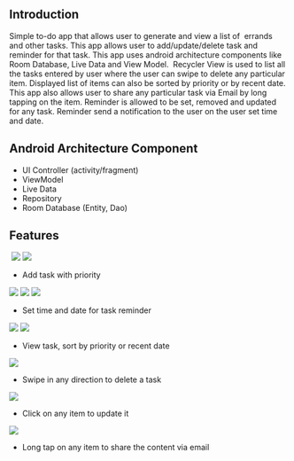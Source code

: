## Introduction

Simple to-do app that allows user to generate and view a list of  errands and other tasks. This app allows user to add/update/delete task and reminder for that task. This app uses android architecture components like Room Database, Live Data and View Model.  Recycler View is used to list all the tasks entered by user where the user can swipe to delete any particular item. Displayed list of items can also be sorted by priority or by recent date. This app also allows user to share any particular task via Email by long tapping on the item. Reminder is allowed to be set, removed and updated for any task. Reminder send a notification to the user on the user set time and date.

## Android Architecture Component
* UI Controller (activity/fragment)
* ViewModel
* Live Data
* Repository
* Room Database (Entity, Dao)

## Features

![]()
![](device-addtask.png)
![](device-addtask2.png)
* Add task with priority

![](device-selectdate.png)
![](device-selecttime.png)
![](device-setReminder.png)
* Set time and date for task reminder

![](device-viewtask.png)
![](device-sort.png)
* View task, sort by priority or recent date

![](device-swipe.png)
* Swipe in any direction to delete a task

![](device-update.png)
* Click on any item to update it

![](device-share.png)
* Long tap on any item to share the content via email









